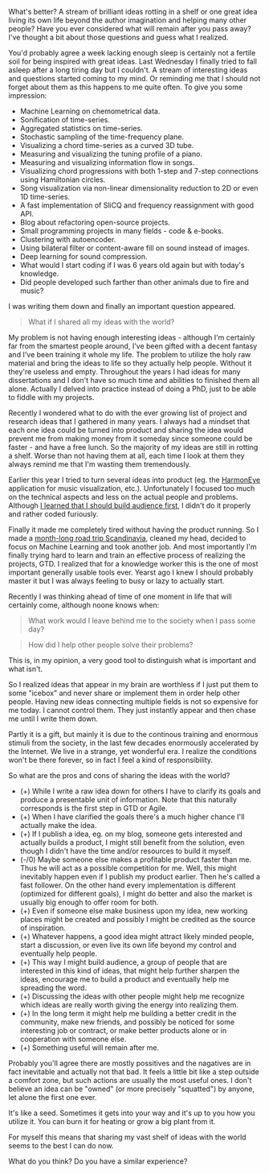 <!--
.. title: Let's Share The Ideas With The World!
.. slug: lets-share-the-ideas-with-the-world
.. date: 2014-11-08
.. tags: ideas
.. category: ideas
.. link: 
.. description: 
.. type: text
-->


What's better? A stream of brilliant ideas rotting in a shelf or one great idea living its own life beyond the author imagination and helping many other people? Have you ever considered what will remain after you pass away? I've thought a bit about those questions and guess what I realized.

<!-- TEASER_END -->

You'd probably agree a week lacking enough sleep is certainly not a fertile soil for being inspired with great ideas. Last Wednesday I finally tried to fall asleep after a long tiring day but I couldn't. A stream of interesting ideas and questions started coming to my mind. Or reminding me that I should not forget about them as this happens to me quite often. To give you some impression:

- Machine Learning on chemometrical data.
- Sonification of time-series.
- Aggregated statistics on time-series.
- Stochastic sampling of the time-frequency plane.
- Visualizing a chord time-series as a curved 3D tube.
- Measuring and visualizing the tuning profile of a piano.
- Measuring and visualizing information flow in songs.
- Visualizing chord progressions with both 1-step and 7-step connections using Hamiltonian circles.
- Song visualization via non-linear dimensionality reduction to 2D or even 1D time-series.
- A fast implementation of SliCQ and frequency reassignment with good API.
- Blog about refactoring open-source projects.
- Small programming projects in many fields - code & e-books.
- Clustering with autoencoder.
- Using bilateral filter or content-aware fill on sound instead of images.
- Deep learning for sound compression.
- What would I start coding if I was 6 years old again but with today's knowledge.
- Did people developed such farther than other animals due to fire and music?

I was writing them down and finally an important question appeared.

> What if I shared all my ideas with the world?

My problem is not having enough interesting ideas - although I'm certainly far from the smartest people around, I've been gifted with a decent fantasy and I've been training it whole my life. The problem to utilize the holy raw material and bring the ideas to life so they actually help people. Without it they're useless and empty. Throughout the years I had ideas for many dissertations and I don't have so much time and abilities to finished them all alone. Actually I delved into practice instead of doing a PhD, just to be able to fiddle with my projects.

Recently I wondered what to do with the ever growing list of project and research ideas that I gathered in many years. I always had a mindset that each one idea could be turned into product and sharing the idea would prevent me from making money from it someday since someone could be faster - and have a free lunch. So the majority of my ideas are still in rotting a shelf. Worse than not having them at all, each time I look at them they always remind me that I'm wasting them tremendously.

Earlier this year I tried to turn several ideas into product (eg. the [HarmonEye](http://harmoneye.com/) application for music visualization, etc.). Unfortunately I focused too much on the technical aspects and less on the actual people and problems. Although [I learned that I should build audience first](http://buildandlaunch.net/courses/), I didn't do it properly and rather coded furiously.

Finally it made me completely tired without having the product running. So I made a [month-long road trip Scandinavia](http://bohumirzamecnik.cz/blog/categories/scandinavia-2014/), cleaned my head, decided to focus on Machine Learning and took another job. And most importantly I'm finally trying hard to learn and train an effective process of realizing the projects, GTD. I realized that for a knowledge worker this is the one of most important generally usable tools ever. Yearst ago I knew I should probably master it but I was always feeling to busy or lazy to actually start.

Recently I was thinking ahead of time of one moment in life that will certainly come, although noone knows when:

> What work would I leave behind me to the society when I pass some day?

> How did I help other people solve their problems?

This is, in my opinion, a very good tool to distinguish what is important and what isn't.

So I realized ideas that appear in my brain are worthless if I just put them to some "icebox" and never share or implement them in order help other people. Having new ideas connecting multiple fields is not so expensive for me today. I cannot control them. They just instantly appear and then chase me until I write them down.

Partly it is a gift, but mainly it is due to the continous training and enormous stimuli from the society, in the last few decades enormously accelerated by the Internet. We live in a strange, yet wonderful era. I realize the conditions won't be there forever, so in fact I feel a kind of responsibility.

So what are the pros and cons of sharing the ideas with the world?

- (+) While I write a raw idea down for others I have to clarify its goals and produce a presentable unit of information. Note that this naturally corresponds is the first step in GTD or Agile.
- (+) When I have clarified the goals there's a much higher chance I'll actually make the idea.
- (+) If I publish a idea, eg. on my blog, someone gets interested and actually builds a product, I might still benefit from the solution, even though I didn't have the time and/or resources to build it myself.
- (-/0) Maybe someone else makes a profitable product faster than me. Thus he will act as a possible competition for me. Well, this might inevitably happen even if I publish my product earlier. Then he's called a fast follower. On the other hand every implementation is different (optimized for different goals), I might do better and also the market is usually big enough to offer room for both.
- (+) Even if someone else make business upon my idea, new working places might be created and possibly I might be credited as the source of inspiration.
- (+) Whatever happens, a good idea might attract likely minded people, start a discussion, or even live its own life beyond my control and eventually help people.
- (+) This way I might build audience, a group of people that are interested in this kind of ideas, that might help further sharpen the ideas, encourage me to build a product and eventually help me spreading the word.
- (+) Discussing the ideas with other people might help me recognize which ideas are really worth giving the energy into realizing them.
- (+) In the long term it might help me building a better credit in the community, make new friends, and possibly be noticed for some interesting job or contract, or make better products alone or in cooperation with someone else.
- (+) Something useful will remain after me.

Probably you'll agree there are mostly possitives and the nagatives are in fact inevitable and actually not that bad. It feels a little bit like a step outside a comfort zone, but such actions are usually the most useful ones. I don't believe an idea can be "owned" (or more precisely "squatted") by anyone, let alone the first one ever.

It's like a seed. Sometimes it gets into your way and it's up to you how you utilize it. You can burn it for heating or grow a big plant from it.

For myself this means that sharing my vast shelf of ideas with the world seems to the best I can do now.

What do you think? Do you have a similar experience?